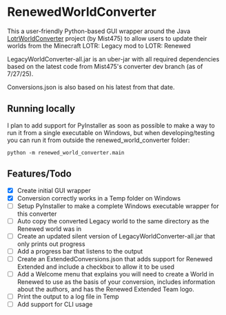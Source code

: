 # RenewedWorldConverter
This a user-friendly Python-based GUI wrapper around the Java [LotrWorldConverter](https://github.com/mist475/LotrModConverter_Public/tree/dev) project (by Mist475) to allow users to update their worlds from the Minecraft LOTR: Legacy mod to LOTR: Renewed

LegacyWorldConverter-all.jar is an uber-jar with all required dependencies based on the latest code from Mist475's converter dev branch (as of 7/27/25).

Conversions.json is also based on his latest from that date.

## Running locally
I plan to add support for PyInstaller as soon as possible to make a way to run it from a single executable on Windows, but when developing/testing you can run it from outside the renewed_world_converter folder:

```python -m renewed_world_converter.main```

## Features/Todo
- [X] Create initial GUI wrapper
- [X] Conversion correctly works in a Temp folder on Windows
- [ ] Setup PyInstaller to make a complete Windows executable wrapper for this converter
- [ ] Auto copy the converted Legacy world to the same directory as the Renewed world was in
- [ ] Create an updated silent version of LegacyWorldConverter-all.jar that only prints out progress
- [ ] Add a progress bar that listens to the output
- [ ] Create an ExtendedConversions.json that adds support for Renewed Extended and include a checkbox to allow it to be used
- [ ] Add a Welcome menu that explains you will need to create a World in Renewed to use as the basis of your conversion, includes information about the authors, and has the Renewed Extended Team logo.
- [ ] Print the output to a log file in Temp
- [ ] Add support for CLI usage
